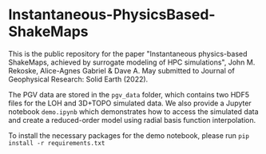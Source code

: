 # Instantaneous-PhysicsBased-ShakeMaps
This is the public repository for the paper
"Instantaneous physics-based ShakeMaps, achieved by surrogate modeling of HPC simulations",
John M. Rekoske, Alice-Agnes Gabriel & Dave A. May submitted to
Journal of Geophysical Research: Solid Earth (2022).

The PGV data are stored in the `pgv_data` folder, which contains two
HDF5 files for the LOH and 3D+TOPO simulated data. We also provide a
Jupyter notebook `demo.ipynb` which demonstrates how to access the simulated data
and create a reduced-order model using radial basis function interpolation.

To install the necessary packages for the demo notebook, please run `pip install -r requirements.txt`
